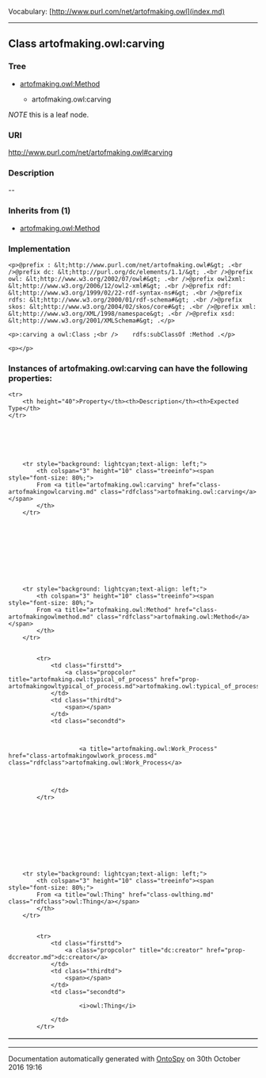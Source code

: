 Vocabulary: [http://www.purl.com/net/artofmaking.owl](index.md) 



---	
	




    


## Class artofmaking.owl:carving


### Tree


* [artofmaking.owl:Method](class-artofmakingowlmethod.md)

    * artofmaking.owl:carving





*NOTE* this is a leaf node.


### URI
http://www.purl.com/net/artofmaking.owl#carving

### Description
--



### Inherits from (1)

- [artofmaking.owl:Method](class-artofmakingowlmethod.md)





### Implementation
```
<p>@prefix : &lt;http://www.purl.com/net/artofmaking.owl#&gt; .<br />@prefix dc: &lt;http://purl.org/dc/elements/1.1/&gt; .<br />@prefix owl: &lt;http://www.w3.org/2002/07/owl#&gt; .<br />@prefix owl2xml: &lt;http://www.w3.org/2006/12/owl2-xml#&gt; .<br />@prefix rdf: &lt;http://www.w3.org/1999/02/22-rdf-syntax-ns#&gt; .<br />@prefix rdfs: &lt;http://www.w3.org/2000/01/rdf-schema#&gt; .<br />@prefix skos: &lt;http://www.w3.org/2004/02/skos/core#&gt; .<br />@prefix xml: &lt;http://www.w3.org/XML/1998/namespace&gt; .<br />@prefix xsd: &lt;http://www.w3.org/2001/XMLSchema#&gt; .</p>

<p>:carving a owl:Class ;<br />    rdfs:subClassOf :Method .</p>

<p></p>
```




### Instances of artofmaking.owl:carving can have the following properties:

<table border="1" cellspacing="3" cellpadding="5" class="classproperties table-hover ">

    <tr>
        <th height="40">Property</th><th>Description</th><th>Expected Type</th>
    </tr>

          

        
            
        
        <tr style="background: lightcyan;text-align: left;">
            <th colspan="3" height="10" class="treeinfo"><span style="font-size: 80%;">
            From <a title="artofmaking.owl:carving" href="class-artofmakingowlcarving.md" class="rdfclass">artofmaking.owl:carving</a></span>
            </th>
        </tr>       

            

        

          

        
            
        
        <tr style="background: lightcyan;text-align: left;">
            <th colspan="3" height="10" class="treeinfo"><span style="font-size: 80%;">
            From <a title="artofmaking.owl:Method" href="class-artofmakingowlmethod.md" class="rdfclass">artofmaking.owl:Method</a></span>
            </th>
        </tr>       

            
            <tr>
                <td class="firsttd">
                    <a class="propcolor" title="artofmaking.owl:typical_of_process" href="prop-artofmakingowltypical_of_process.md">artofmaking.owl:typical_of_process</a>         
                </td>
                <td class="thirdtd">
                    <span></span>
                </td>
                <td class="secondtd">
                    
                    

                        <a title="artofmaking.owl:Work_Process" href="class-artofmakingowlwork_process.md" class="rdfclass">artofmaking.owl:Work_Process</a>

                    
                    
                </td>
            </tr>

            

        

          

        
            
        
        <tr style="background: lightcyan;text-align: left;">
            <th colspan="3" height="10" class="treeinfo"><span style="font-size: 80%;">
            From <a title="owl:Thing" href="class-owlthing.md" class="rdfclass">owl:Thing</a></span>
            </th>
        </tr>       

            
            <tr>
                <td class="firsttd">
                    <a class="propcolor" title="dc:creator" href="prop-dccreator.md">dc:creator</a>         
                </td>
                <td class="thirdtd">
                    <span></span>
                </td>
                <td class="secondtd">
                    
                        <i>owl:Thing</i>
                    
                </td>
            </tr>

            

        

    

</table>













---

Documentation automatically generated with [OntoSpy](http://ontospy.readthedocs.org/ "Open") on 30th October 2016 19:16